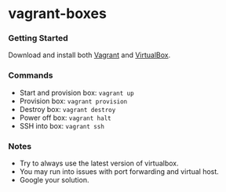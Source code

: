 # vagrant-boxes

### Getting Started
Download and install both [Vagrant](https://www.vagrantup.com/downloads.html)
and [VirtualBox](https://www.virtualbox.org/wiki/Downloads).

### Commands
- Start and provision box: `vagrant up`
- Provision box: `vagrant provision`
- Destroy box: `vagrant destroy`
- Power off box: `vagrant halt`
- SSH into box: `vagrant ssh`

### Notes
- Try to always use the latest version of virtualbox.
- You may run into issues with port forwarding and virtual host.
- Google your solution.
